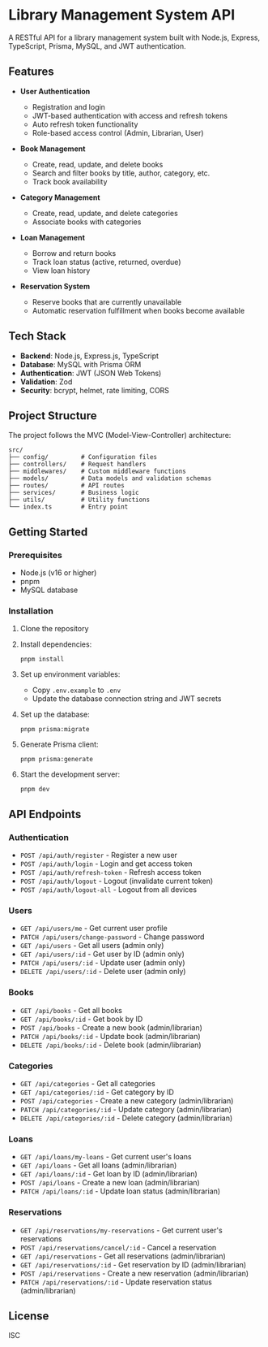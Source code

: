 # Library Management System API

A RESTful API for a library management system built with Node.js, Express, TypeScript, Prisma, MySQL, and JWT authentication.

## Features

- **User Authentication**
  - Registration and login
  - JWT-based authentication with access and refresh tokens
  - Auto refresh token functionality
  - Role-based access control (Admin, Librarian, User)

- **Book Management**
  - Create, read, update, and delete books
  - Search and filter books by title, author, category, etc.
  - Track book availability

- **Category Management**
  - Create, read, update, and delete categories
  - Associate books with categories

- **Loan Management**
  - Borrow and return books
  - Track loan status (active, returned, overdue)
  - View loan history

- **Reservation System**
  - Reserve books that are currently unavailable
  - Automatic reservation fulfillment when books become available

## Tech Stack

- **Backend**: Node.js, Express.js, TypeScript
- **Database**: MySQL with Prisma ORM
- **Authentication**: JWT (JSON Web Tokens)
- **Validation**: Zod
- **Security**: bcrypt, helmet, rate limiting, CORS

## Project Structure

The project follows the MVC (Model-View-Controller) architecture:

```
src/
├── config/         # Configuration files
├── controllers/    # Request handlers
├── middlewares/    # Custom middleware functions
├── models/         # Data models and validation schemas
├── routes/         # API routes
├── services/       # Business logic
├── utils/          # Utility functions
└── index.ts        # Entry point
```

## Getting Started

### Prerequisites

- Node.js (v16 or higher)
- pnpm
- MySQL database

### Installation

1. Clone the repository
2. Install dependencies:
   ```
   pnpm install
   ```
3. Set up environment variables:
   - Copy `.env.example` to `.env`
   - Update the database connection string and JWT secrets

4. Set up the database:
   ```
   pnpm prisma:migrate
   ```

5. Generate Prisma client:
   ```
   pnpm prisma:generate
   ```

6. Start the development server:
   ```
   pnpm dev
   ```

## API Endpoints

### Authentication

- `POST /api/auth/register` - Register a new user
- `POST /api/auth/login` - Login and get access token
- `POST /api/auth/refresh-token` - Refresh access token
- `POST /api/auth/logout` - Logout (invalidate current token)
- `POST /api/auth/logout-all` - Logout from all devices

### Users

- `GET /api/users/me` - Get current user profile
- `PATCH /api/users/change-password` - Change password
- `GET /api/users` - Get all users (admin only)
- `GET /api/users/:id` - Get user by ID (admin only)
- `PATCH /api/users/:id` - Update user (admin only)
- `DELETE /api/users/:id` - Delete user (admin only)

### Books

- `GET /api/books` - Get all books
- `GET /api/books/:id` - Get book by ID
- `POST /api/books` - Create a new book (admin/librarian)
- `PATCH /api/books/:id` - Update book (admin/librarian)
- `DELETE /api/books/:id` - Delete book (admin/librarian)

### Categories

- `GET /api/categories` - Get all categories
- `GET /api/categories/:id` - Get category by ID
- `POST /api/categories` - Create a new category (admin/librarian)
- `PATCH /api/categories/:id` - Update category (admin/librarian)
- `DELETE /api/categories/:id` - Delete category (admin/librarian)

### Loans

- `GET /api/loans/my-loans` - Get current user's loans
- `GET /api/loans` - Get all loans (admin/librarian)
- `GET /api/loans/:id` - Get loan by ID (admin/librarian)
- `POST /api/loans` - Create a new loan (admin/librarian)
- `PATCH /api/loans/:id` - Update loan status (admin/librarian)

### Reservations

- `GET /api/reservations/my-reservations` - Get current user's reservations
- `POST /api/reservations/cancel/:id` - Cancel a reservation
- `GET /api/reservations` - Get all reservations (admin/librarian)
- `GET /api/reservations/:id` - Get reservation by ID (admin/librarian)
- `POST /api/reservations` - Create a new reservation (admin/librarian)
- `PATCH /api/reservations/:id` - Update reservation status (admin/librarian)

## License

ISC
